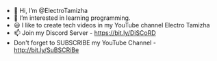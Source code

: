 - 👋 Hi, I’m @ElectroTamizha
- 👀 I’m interested in learning programming.
- 😃 I like to create tech videos in my YouTube channel Electro Tamizha
- 📫 Join my Discord Server - https://bit.ly/DiSCoRD 
- Don't forget to SUBSCRIBE my YouTube Channel - http://bit.ly/SuBSCRiBe

<!---
ElectroTamizha/ElectroTamizha is a ✨ special ✨ repository because its `README.md` (this file) appears on your GitHub profile.
You can click the Preview link to take a look at your changes.
--->

